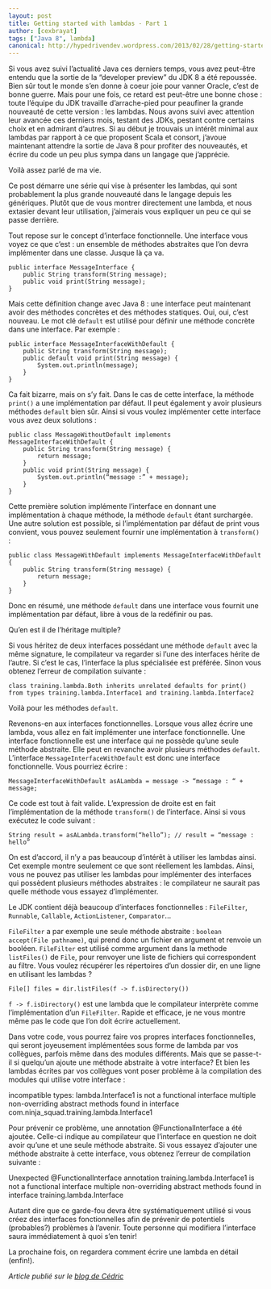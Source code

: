 ```yaml
---
layout: post
title: Getting started with lambdas - Part 1
author: [cexbrayat]
tags: ["Java 8", lambda]
canonical: http://hypedrivendev.wordpress.com/2013/02/28/getting-started-with-lambdas-part-1/
---
```


Si vous avez suivi l’actualité Java ces derniers temps, vous avez peut-être entendu que la sortie de la “developer preview” du JDK 8 a été repoussée. Bien sûr tout le monde s’en donne à coeur joie pour vanner Oracle, c’est de bonne guerre. Mais pour une fois, ce retard est peut-être une bonne chose : toute l’équipe du JDK travaille d’arrache-pied pour peaufiner la grande nouveauté de cette version : les lambdas. Nous avons suivi avec attention leur avancée ces derniers mois, testant des JDKs, pestant contre certains choix et en admirant d’autres. Si au début je trouvais un intérêt minimal aux lambdas par rapport à ce que proposent Scala et consort, j’avoue maintenant attendre la sortie de Java 8 pour profiter des nouveautés, et écrire du code un peu plus sympa dans un langage que j’apprécie.

Voilà assez parlé de ma vie.

Ce post démarre une série qui vise à présenter les lambdas, qui sont probablement la plus grande nouveauté dans le langage depuis les génériques. Plutôt que de vous montrer directement une lambda, et nous extasier devant leur utilisation, j’aimerais vous expliquer un peu ce qui se passe derrière.

Tout repose sur le concept d’interface fonctionnelle.
Une interface vous voyez ce que c’est : un ensemble de méthodes abstraites que l’on devra implémenter dans une classe. Jusque là ça va.

    public interface MessageInterface {
        public String transform(String message);
        public void print(String message);
    }

Mais cette définition change avec Java 8 : une interface peut maintenant avoir des méthodes concrètes et des méthodes statiques. Oui, oui, c’est nouveau. Le mot clé `default` est utilisé pour définir une méthode concrète dans une interface. Par exemple :

    public interface MessageInterfaceWithDefault {
        public String transform(String message);
        public default void print(String message) {
            System.out.println(message);
        }
    }

Ca fait bizarre, mais on s’y fait. Dans le cas de cette interface, la méthode `print()` a une implémentation par défaut. Il peut également y avoir plusieurs méthodes `default` bien sûr. Ainsi si vous voulez implémenter cette interface vous avez deux solutions :

    public class MessageWithoutDefault implements MessageInterfaceWithDefault {
        public String transform(String message) {
            return message;
        }
        public void print(String message) {
            System.out.println(“message :” + message);
        }
    }

Cette première solution implémente l’interface en donnant une implémentation à chaque méthode, la méthode `default` étant surchargée.
Une autre solution est possible, si l’implémentation par défaut de print vous convient, vous pouvez seulement fournir une implémentation à `transform()` :

    public class MessageWithDefault implements MessageInterfaceWithDefault {
        public String transform(String message) {
            return message;
        }
    }

Donc en résumé, une méthode `default` dans une interface vous fournit une implémentation par défaut, libre à vous de la redéfinir ou pas.

Qu’en est il de l’héritage multiple?

Si vous héritez de deux interfaces possédant une méthode `default` avec la même signature, le compilateur va regarder si l’une des interfaces hérite de l’autre. Si c’est le cas, l’interface la plus spécialisée est préférée. Sinon vous obtenez l’erreur de compilation suivante :

    class training.lambda.Both inherits unrelated defaults for print() from types training.lambda.Interface1 and training.lambda.Interface2

Voilà pour les méthodes `default`.

Revenons-en aux interfaces fonctionnelles. Lorsque vous allez écrire une lambda, vous allez en fait implémenter une interface fonctionnelle. Une interface fonctionnelle est une interface qui ne possède qu’une seule méthode abstraite. Elle peut en revanche avoir plusieurs méthodes `default`. L’interface `MessageInterfaceWithDefault` est donc une interface fonctionnelle. Vous pourriez écrire :

    MessageInterfaceWithDefault asALambda = message -> “message : “ + message;

Ce code est tout à fait valide. L’expression de droite est en fait l’implémentation de la méthode `transform()` de l’interface. Ainsi si vous exécutez le code suivant :

    String result = asALambda.transform(“hello”); // result = “message : hello”

On est d’accord, il n’y a pas beaucoup d’intérêt à utiliser les lambdas ainsi. Cet exemple montre seulement ce que sont réellement les lambdas. Ainsi, vous ne pouvez pas utiliser les lambdas pour implémenter des interfaces qui possèdent plusieurs méthodes abstraites : le compilateur ne saurait pas quelle méthode vous essayez d’implémenter.

Le JDK contient déjà beaucoup d’interfaces fonctionnelles : `FileFilter`, `Runnable`, `Callable`, `ActionListener`, `Comparator`...

`FileFilter` a par exemple une seule méthode abstraite : `boolean accept(File pathname)`, qui prend donc un fichier en argument et renvoie un booléen. `FileFilter` est utilisé comme argument dans la methode `listFiles()` de `File`, pour renvoyer une liste de fichiers qui correspondent au filtre. Vous voulez récupérer les répertoires d’un dossier dir, en une ligne en utilisant les lambdas ?

    File[] files = dir.listFiles(f -> f.isDirectory())

`f -> f.isDirectory()` est une lambda que le compilateur interprète comme l’implémentation d’un `FileFilter`. Rapide et efficace, je ne vous montre même pas le code que l’on doit écrire actuellement.

Dans votre code, vous pourrez faire vos propres interfaces fonctionnelles, qui seront joyeusement implémentées sous forme de lambda par vos collègues, parfois même dans des modules différents. Mais que se passe-t-il si quelqu’un ajoute une méthode abstraite à votre interface? Et bien les lambdas écrites par vos collègues vont poser problème à la compilation des modules qui utilise votre interface :

incompatible types: lambda.Interface1 is not a functional interface
multiple non-overriding abstract methods found in interface com.ninja_squad.training.lambda.Interface1

Pour prévenir ce problème, une annotation @FunctionalInterface a été ajoutée. Celle-ci indique au compilateur que l’interface en question ne doit avoir qu’une et une seule méthode abstraite. Si vous essayez d’ajouter une méthode abstraite à cette interface, vous obtenez l’erreur de compilation suivante :

Unexpected @FunctionalInterface annotation
training.lambda.Interface1 is not a functional interface
multiple non-overriding abstract methods found in interface training.lambda.Interface

Autant dire que ce garde-fou devra être systématiquement utilisé si vous créez des interfaces fonctionnelles afin de prévenir de potentiels (probables?) problèmes à l’avenir. Toute personne qui modifiera l’interface saura immédiatement à quoi s’en tenir!

La prochaine fois, on regardera comment écrire une lambda en détail (enfin!).

_Article publié sur le [blog de Cédric](http://hypedrivendev.wordpress.com/2013/02/28/getting-started-with-lambdas-part-1 "Article original sur le blog de Cédric Exbrayat")_
